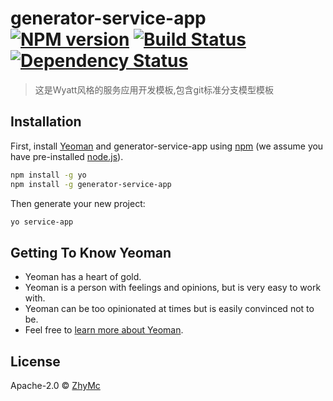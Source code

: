 # generator-service-app [![NPM version][npm-image]][npm-url] [![Build Status][travis-image]][travis-url] [![Dependency Status][daviddm-image]][daviddm-url]
> 这是Wyatt风格的服务应用开发模板,包含git标准分支模型模板

## Installation

First, install [Yeoman](http://yeoman.io) and generator-service-app using [npm](https://www.npmjs.com/) (we assume you have pre-installed [node.js](https://nodejs.org/)).

```bash
npm install -g yo
npm install -g generator-service-app
```

Then generate your new project:

```bash
yo service-app
```

## Getting To Know Yeoman

 * Yeoman has a heart of gold.
 * Yeoman is a person with feelings and opinions, but is very easy to work with.
 * Yeoman can be too opinionated at times but is easily convinced not to be.
 * Feel free to [learn more about Yeoman](http://yeoman.io/).

## License

Apache-2.0 © [ZhyMc]()


[npm-image]: https://badge.fury.io/js/generator-service-app.svg
[npm-url]: https://npmjs.org/package/generator-service-app
[travis-image]: https://travis-ci.com/ZhyMC/generator-service-app.svg?branch=master
[travis-url]: https://travis-ci.com/ZhyMC/generator-service-app
[daviddm-image]: https://david-dm.org/ZhyMC/generator-service-app.svg?theme=shields.io
[daviddm-url]: https://david-dm.org/ZhyMC/generator-service-app
